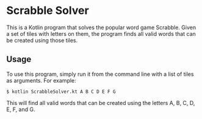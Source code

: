 # Scrabble Solver

This is a Kotlin program that solves the popular word game Scrabble. Given a set of tiles with letters on them, the program finds all valid words that can be created using those tiles.

## Usage

To use this program, simply run it from the command line with a list of tiles as arguments. For example:

```
$ kotlin ScrabbleSolver.kt A B C D E F G
```

This will find all valid words that can be created using the letters A, B, C, D, E, F, and G.

